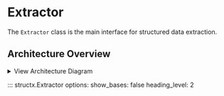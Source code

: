 # Extractor

The `Extractor` class is the main interface for structured data extraction.

## Architecture Overview

<details>
<summary>View Architecture Diagram</summary>

```mermaid
graph TB
    subgraph "User Interface"
        A[Extractor Class]
        A1[extract] 
        A2[extract_queries]
        A3[extract_async]
        A4[refine_data_model]
    end
    
    subgraph "Core Processing Modules"
        B[LLM Core]
        C[Model Utils]
        D[Data Content Processor]
        E[Model Operations]
        F[Extraction Engine]
    end
    
    subgraph "File Processing Pipeline"
        G[File Reader]
        H[Format Detection]
        I[Document Conversion]
        J[PDF Generation]
        K[Multimodal Processing]
    end
    
    subgraph "LLM Integration"
        L[Instructor Client]
        M[LiteLLM Support]
        N[Provider Abstraction]
        O[Token Tracking]
    end
    
    subgraph "Output Management"
        P[Result Manager]
        Q[Type Safety]
        R[Error Handling]
        S[Usage Statistics]
    end
    
    A --> A1
    A --> A2
    A --> A3
    A --> A4
    
    A1 --> B
    A1 --> G
    B --> L
    G --> H
    H --> I
    I --> J
    J --> K
    
    B --> C
    B --> D
    C --> E
    E --> F
    F --> P
    
    L --> M
    M --> N
    N --> O
    P --> Q
    P --> R
    P --> S
```

</details>

::: structx.Extractor
    options:
      show_bases: false
      heading_level: 2